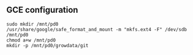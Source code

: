 ## GCE configuration

    sudo mkdir /mnt/pd0
    /usr/share/google/safe_format_and_mount -m "mkfs.ext4 -F" /dev/sdb /mnt/pd0
    chmod a+w /mnt/pd0
    mkdir -p /mnt/pd0/growdata/git
